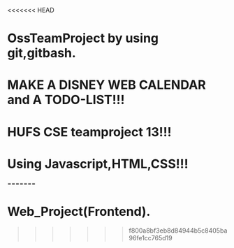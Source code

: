 <<<<<<< HEAD
# OssTeamProject by using git,gitbash.
# MAKE  A DISNEY WEB CALENDAR and A TODO-LIST!!!
# HUFS CSE teamproject 13!!!
# Using Javascript,HTML,CSS!!!
=======
# Web_Project(Frontend).
>>>>>>> f800a8bf3eb8d84944b5c8405ba96fe1cc765d19
